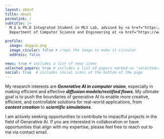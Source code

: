 ```yaml
---
layout: about
title: about
permalink: /
subtitle: |+
  M.S & Ph.D Integrated Student in MLV Lab, advised by <a href="https://scholar.google.com/citations?hl=en&user=LfBoJt8AAAAJ&view_op=list_works&sortby=pubdate">Prof. Hyunwoo J. Kim</a>.<br><br>
  Department of Computer Science and Engineering at <a href="https://www.korea.edu/sites/en/index.do">Korea University</a>, Seoul, Republic of Korea.

profile:
  image: dogyun.png
  image_cicular: false # crops the image to make it circular
  address: false

news: true # includes a list of news items
selected_papers: true # includes a list of papers marked as "selected={true}"
social: true  # includes social icons at the bottom of the page
---
```

My research interests are <b><i>Generative AI in computer vision</i></b>, especially in making efficient and effective <b><i>diffusion models/rectified flows</i></b>.
My ultimate goal is to push the boundaries of generative AI to enable more creative, efficient, and controllable solutions for real-world applications, from <b><i>content creation</i></b> to <b><i>scientific simulations</i></b>.

I am actively seeking opportunities to contribute to impactful projects in the field of Generative AI. If you are interested in collaboration or have opportunities that align with my expertise, please feel free to reach out to me via contact email.
